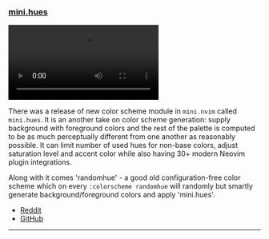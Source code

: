 <h3 id="new-mini.hues">
  <a href="#new-mini.hues">
    <span class="icon-text">
      <span class="icon">
        <i class="fa-solid fa-book"></i>
      </span>
    </span>
    <span>mini.hues</span>
  </a>
</h3>

<video controls>
  <source
    src="https://user-images.githubusercontent.com/24854248/236634787-ab0c33df-f697-4d96-a754-d77eccee7513.mp4"
  >
</video>

There was a release of new color scheme module in `mini.nvim` called `mini.hues`. It is an another take on color scheme
generation: supply background with foreground colors and the rest of the palette is computed to be as much perceptually
different from one another as reasonably possible. It can limit number of used hues for non-base colors, adjust
saturation level and accent color while also having 30+ modern Neovim plugin integrations.

Along with it comes 'randomhue' - a good old configuration-free color scheme which on every `:colorscheme randomhue`
will randomly but smartly generate background/foreground colors and apply 'mini.hues'.

- [Reddit](https://www.reddit.com/r/neovim/comments/13an2tg/minihues_generate_configurable_color_scheme_plus/)
- [GitHub](https://github.com/echasnovski/mini.nvim/blob/main/readmes/mini-hues.md)

---
